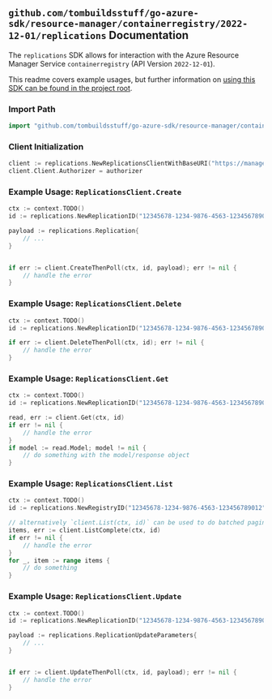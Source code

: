 
## `github.com/tombuildsstuff/go-azure-sdk/resource-manager/containerregistry/2022-12-01/replications` Documentation

The `replications` SDK allows for interaction with the Azure Resource Manager Service `containerregistry` (API Version `2022-12-01`).

This readme covers example usages, but further information on [using this SDK can be found in the project root](https://github.com/tombuildsstuff/go-azure-sdk/tree/main/docs).

### Import Path

```go
import "github.com/tombuildsstuff/go-azure-sdk/resource-manager/containerregistry/2022-12-01/replications"
```


### Client Initialization

```go
client := replications.NewReplicationsClientWithBaseURI("https://management.azure.com")
client.Client.Authorizer = authorizer
```


### Example Usage: `ReplicationsClient.Create`

```go
ctx := context.TODO()
id := replications.NewReplicationID("12345678-1234-9876-4563-123456789012", "example-resource-group", "registryValue", "replicationValue")

payload := replications.Replication{
	// ...
}


if err := client.CreateThenPoll(ctx, id, payload); err != nil {
	// handle the error
}
```


### Example Usage: `ReplicationsClient.Delete`

```go
ctx := context.TODO()
id := replications.NewReplicationID("12345678-1234-9876-4563-123456789012", "example-resource-group", "registryValue", "replicationValue")

if err := client.DeleteThenPoll(ctx, id); err != nil {
	// handle the error
}
```


### Example Usage: `ReplicationsClient.Get`

```go
ctx := context.TODO()
id := replications.NewReplicationID("12345678-1234-9876-4563-123456789012", "example-resource-group", "registryValue", "replicationValue")

read, err := client.Get(ctx, id)
if err != nil {
	// handle the error
}
if model := read.Model; model != nil {
	// do something with the model/response object
}
```


### Example Usage: `ReplicationsClient.List`

```go
ctx := context.TODO()
id := replications.NewRegistryID("12345678-1234-9876-4563-123456789012", "example-resource-group", "registryValue")

// alternatively `client.List(ctx, id)` can be used to do batched pagination
items, err := client.ListComplete(ctx, id)
if err != nil {
	// handle the error
}
for _, item := range items {
	// do something
}
```


### Example Usage: `ReplicationsClient.Update`

```go
ctx := context.TODO()
id := replications.NewReplicationID("12345678-1234-9876-4563-123456789012", "example-resource-group", "registryValue", "replicationValue")

payload := replications.ReplicationUpdateParameters{
	// ...
}


if err := client.UpdateThenPoll(ctx, id, payload); err != nil {
	// handle the error
}
```
